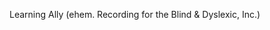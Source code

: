 <Token xmlns:xlink="http://www.w3.org/1999/xlink"><embeddedLabel xmlns="http://ddue.schemas.microsoft.com/authoring/2003/5">Learning Ally (ehem. Recording for the Blind &amp; Dyslexic, Inc.) </embeddedLabel></Token>

<!--HONumber=May16_HO1-->


